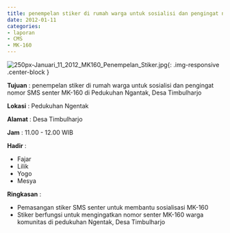 ```yaml
---
title: penempelan stiker di rumah warga untuk sosialisi dan pengingat nomor SMS senter MK-160 di Pedukuhan Ngantak, Desa Timbulharjo
date: 2012-01-11
categories:
- laporan
- CMS
- MK-160
---
```


![250px-Januari_11_2012_MK160_Penempelan_Stiker.jpg](/uploads/250px-Januari_11_2012_MK160_Penempelan_Stiker.jpg){: .img-responsive .center-block }

**Tujuan** : penempelan stiker di rumah warga untuk sosialisi dan pengingat nomor SMS senter MK-160 di Pedukuhan Ngantak, Desa Timbulharjo

**Lokasi** : Pedukuhan Ngentak   

**Alamat** : Desa Timbulharjo  

**Jam** : 11.00 - 12.00 WIB 

**Hadir** : 
* Fajar
* Lilik
* Yogo
* Mesya

**Ringkasan** : 
* Pemasangan stiker SMS senter untuk membantu sosialisasi MK-160
* Stiker berfungsi untuk mengingatkan nomor senter MK-160 warga komunitas di pedukuhan Ngentak, Desa Timbulharjo
